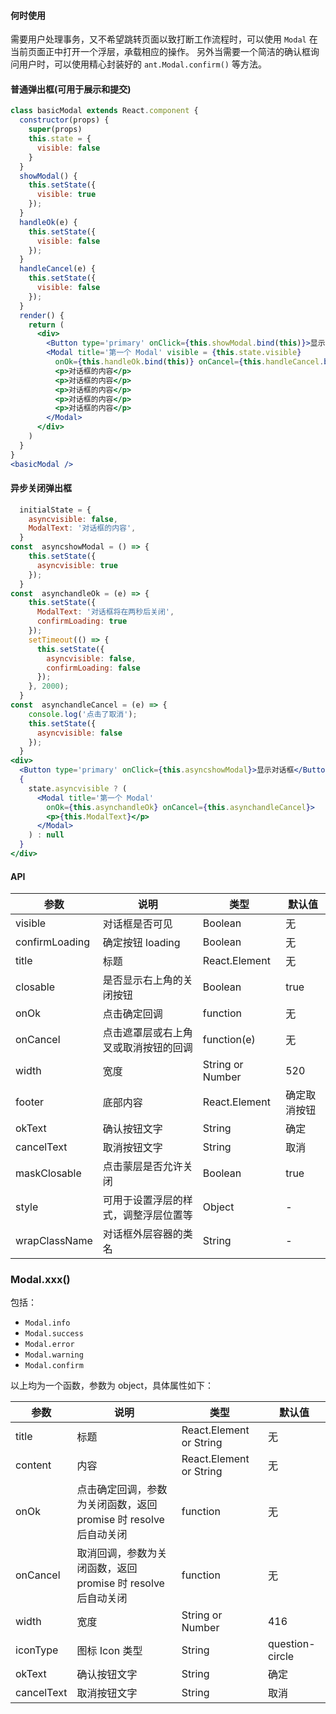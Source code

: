
#### **何时使用**

需要用户处理事务，又不希望跳转页面以致打断工作流程时，可以使用 `Modal` 在当前页面正中打开一个浮层，承载相应的操作。
另外当需要一个简洁的确认框询问用户时，可以使用精心封装好的 `ant.Modal.confirm()` 等方法。

#### **普通弹出框(可用于展示和提交)**
```jsx
class basicModal extends React.component {
  constructor(props) {
    super(props)
    this.state = {
      visible: false
    }
  }
  showModal() {
    this.setState({
      visible: true
    });
  }
  handleOk(e) {
    this.setState({
      visible: false
    });
  }
  handleCancel(e) {
    this.setState({
      visible: false
    });
  }
  render() {
    return (
      <div>
        <Button type='primary' onClick={this.showModal.bind(this)}>显示对话框</Button>
        <Modal title='第一个 Modal' visible = {this.state.visible}
          onOk={this.handleOk.bind(this)} onCancel={this.handleCancel.bind(this)} width={800}>
          <p>对话框的内容</p>
          <p>对话框的内容</p>
          <p>对话框的内容</p>
          <p>对话框的内容</p>
          <p>对话框的内容</p>
        </Modal>
      </div>
    )
  }
}
<basicModal />

```

#### **异步关闭弹出框**
```jsx
  initialState = {
    asyncvisible: false,
    ModalText: '对话框的内容',
  }
const  asyncshowModal = () => {
    this.setState({
      asyncvisible: true
    });
  }
const  asynchandleOk = (e) => {
    this.setState({
      ModalText: '对话框将在两秒后关闭',
      confirmLoading: true
    });
    setTimeout(() => {
      this.setState({
        asyncvisible: false,
        confirmLoading: false
      });
    }, 2000);
  }
const  asynchandleCancel = (e) => {
    console.log('点击了取消');
    this.setState({
      asyncvisible: false
    });
  }
<div>
  <Button type='primary' onClick={this.asyncshowModal}>显示对话框</Button>
  {
    state.asyncvisible ? (
      <Modal title='第一个 Modal'
        onOk={this.asynchandleOk} onCancel={this.asynchandleCancel}>
        <p>{this.ModalText}</p>
      </Modal>
    ) : null
  }
</div>

```

#### **API**

| 参数       | 说明           | 类型             | 默认值       |
|------------|----------------|------------------|--------------|
| visible    | 对话框是否可见 | Boolean          | 无           |
| confirmLoading | 确定按钮 loading | Boolean    | 无           |
| title      | 标题           | React.Element    | 无           |
| closable   | 是否显示右上角的关闭按钮 | Boolean    | true        |
| onOk       | 点击确定回调       | function     | 无           |
| onCancel   | 点击遮罩层或右上角叉或取消按钮的回调  | function(e)  | 无         |
| width      | 宽度           | String or Number | 520           |
| footer     | 底部内容       | React.Element    | 确定取消按钮 |
| okText     | 确认按钮文字    | String           | 确定       |
| cancelText | 取消按钮文字    | String           | 取消       |
| maskClosable | 点击蒙层是否允许关闭 | Boolean   | true       |
| style | 可用于设置浮层的样式，调整浮层位置等 | Object   | - |
| wrapClassName | 对话框外层容器的类名 | String   | - |

### Modal.xxx()

包括：

- `Modal.info`
- `Modal.success`
- `Modal.error`
- `Modal.warning`
- `Modal.confirm`

以上均为一个函数，参数为 object，具体属性如下：

| 参数       | 说明           | 类型             | 默认值       |
|------------|----------------|------------------|--------------|
| title      | 标题           | React.Element or String    | 无           |
| content    | 内容           | React.Element or String    | 无           |
| onOk       | 点击确定回调，参数为关闭函数，返回 promise 时 resolve 后自动关闭      | function         | 无           |
| onCancel   | 取消回调，参数为关闭函数，返回 promise 时 resolve 后自动关闭       | function         | 无           |
| width      | 宽度           | String or Number | 416           |
| iconType   | 图标 Icon 类型    | String | question-circle |
| okText     | 确认按钮文字    | String           | 确定       |
| cancelText | 取消按钮文字    | String           | 取消       |
